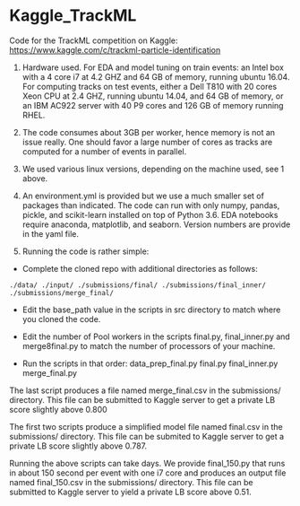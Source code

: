 # Kaggle_TrackML
Code for the TrackML competition on Kaggle: https://www.kaggle.com/c/trackml-particle-identification

1. Hardware used. For EDA and model tuning on train events: an Intel box with a 4 core i7 at 4.2 GHZ and 64 GB of memory, running ubuntu 16.04. For computing tracks on test events, either a Dell T810 with 20 cores Xeon CPU at 2.4 GHZ, running ubuntu 14.04, and 64 GB of memory, or an IBM AC922 server with 40 P9 cores and 126 GB of memory running RHEL.

2. The code consumes about 3GB per worker, hence memory is not an issue really.  One should favor a large number of cores as tracks are computed for a number of events in parallel.

3. We used various linux versions, depending on the machine used, see 1 above.

4. An environment.yml is provided but we use a much smaller set of packages than indicated.  The code can run with only numpy, pandas, pickle, and scikit-learn installed on top of Python 3.6.  EDA notebooks require anaconda, matplotlib, and seaborn. Version numbers are provide in the yaml file.

5. Running the code is rather simple:
- Complete the cloned repo with additional directories as follows:

`
  ./data/
  ./input/
  ./submissions/final/
  ./submissions/final_inner/
  ./submissions/merge_final/
  `
- Edit the base_path value in the scripts in src directory to match where you cloned the code.
- Edit the number of Pool workers in the scripts final.py, final_inner.py and merge8final.py to match the number of processors of your machine.

- Run the scripts in that order:
 data_prep_final.py
 final.py
 final_inner.py
 merge_final.py
 
The last script produces a file named merge_final.csv in the submissions/ directory.  This file can be submitted to Kaggle server to get a private LB score slightly above 0.800

The first two scripts produce a simplified model file named final.csv in the submissions/ directory.  This file can be submited to Kaggle server to get a private LB score slightly above 0.787. 

Running the above scripts can take days.  We provide final_150.py that runs in about 150 second per event with one i7 core and produces an output file named final_150.csv in the submissions/ directory.  This file can be submitted to Kaggle server to yield a private LB score above 0.51.  

